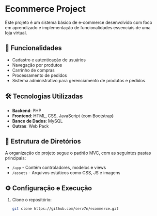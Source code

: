 # Ecommerce Project

Este projeto é um sistema básico de e-commerce desenvolvido com foco em aprendizado e implementação de funcionalidades essenciais de uma loja virtual.

## 🚀 Funcionalidades

- Cadastro e autenticação de usuários
- Navegação por produtos
- Carrinho de compras
- Processamento de pedidos
- Sistema administrativo para gerenciamento de produtos e pedidos

## 🛠️ Tecnologias Utilizadas

- **Backend**: PHP
- **Frontend**: HTML, CSS, JavaScript (com Bootstrap)
- **Banco de Dados**: MySQL
- **Outras**: Web Pack

## 📁 Estrutura de Diretórios

A organização do projeto segue o padrão MVC, com as seguintes pastas principais:
- `/app` - Contém controladores, modelos e views
- `/assets` - Arquivos estáticos como CSS, JS e imagens

## ⚙️ Configuração e Execução

1. Clone o repositório:
   ```bash
   git clone https://github.com/serv7n/ecommerce.git
